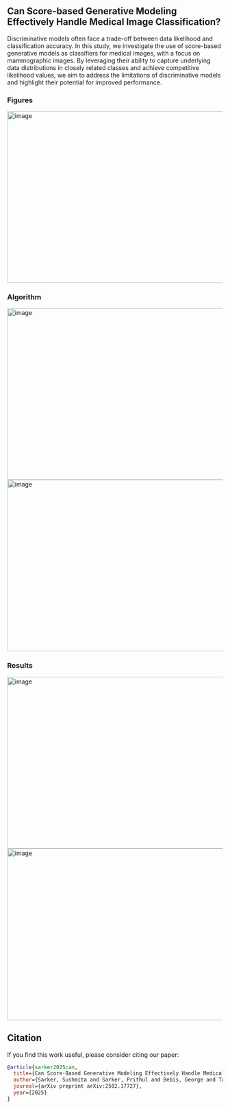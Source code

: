 ## Can Score-based Generative Modeling Effectively Handle Medical Image Classification?

Discriminative models often face a trade-off between data likelihood and classification accuracy. In this study, we investigate the use of score-based generative models as classifiers for medical images, with a focus on mammographic images. By leveraging their ability to capture underlying data distributions in closely related classes and achieve competitive likelihood values, we aim to address the limitations of discriminative models and highlight their potential for improved performance.

### Figures

<img src="https://github.com/user-attachments/assets/60b76aa5-5ee0-47b2-91c0-355420299ac2" alt="image" width="650" height="400" />


### Algorithm

<img src="https://github.com/user-attachments/assets/3143097a-0c46-4cd1-8094-7d2ba5f0d55f" alt="image" width="650" height="400" />

<img src="https://github.com/user-attachments/assets/c6babefa-c624-4d41-8ef1-6eda1cdc1ba4" alt="image" width="650" height="400" />



### Results

<img src="https://github.com/user-attachments/assets/b5d3a729-080d-4382-912a-3acb00d97e50" alt="image" width="650" height="400" />

<img src="https://github.com/user-attachments/assets/16c7fd31-9bcb-40e4-bb2c-3e426e660541" alt="image" width="650" height="400" />


## Citation

If you find this work useful, please consider citing our paper:

```bibtex
@article{sarker2025can,
  title={Can Score-Based Generative Modeling Effectively Handle Medical Image Classification?},
  author={Sarker, Sushmita and Sarker, Prithul and Bebis, George and Tavakkoli, Alireza},
  journal={arXiv preprint arXiv:2502.17727},
  year={2025}
}


